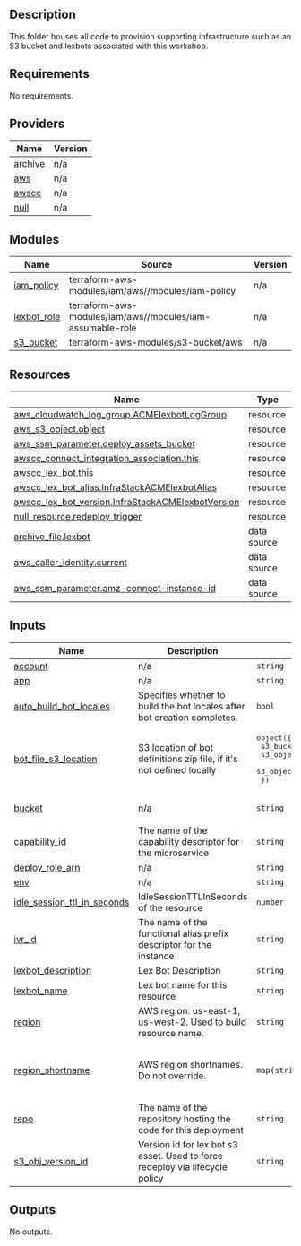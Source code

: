## Description

This folder houses all code to provision supporting infrastructure such as an S3 bucket and lexbots associated with this workshop.

<!-- BEGIN_TF_DOCS -->
## Requirements

No requirements.

## Providers

| Name | Version |
|------|---------|
| <a name="provider_archive"></a> [archive](#provider\_archive) | n/a |
| <a name="provider_aws"></a> [aws](#provider\_aws) | n/a |
| <a name="provider_awscc"></a> [awscc](#provider\_awscc) | n/a |
| <a name="provider_null"></a> [null](#provider\_null) | n/a |

## Modules

| Name | Source | Version |
|------|--------|---------|
| <a name="module_iam_policy"></a> [iam\_policy](#module\_iam\_policy) | terraform-aws-modules/iam/aws//modules/iam-policy | n/a |
| <a name="module_lexbot_role"></a> [lexbot\_role](#module\_lexbot\_role) | terraform-aws-modules/iam/aws//modules/iam-assumable-role | n/a |
| <a name="module_s3_bucket"></a> [s3\_bucket](#module\_s3\_bucket) | terraform-aws-modules/s3-bucket/aws | n/a |

## Resources

| Name | Type |
|------|------|
| [aws_cloudwatch_log_group.ACMElexbotLogGroup](https://registry.terraform.io/providers/hashicorp/aws/latest/docs/resources/cloudwatch_log_group) | resource |
| [aws_s3_object.object](https://registry.terraform.io/providers/hashicorp/aws/latest/docs/resources/s3_object) | resource |
| [aws_ssm_parameter.deploy_assets_bucket](https://registry.terraform.io/providers/hashicorp/aws/latest/docs/resources/ssm_parameter) | resource |
| [awscc_connect_integration_association.this](https://registry.terraform.io/providers/hashicorp/awscc/latest/docs/resources/connect_integration_association) | resource |
| [awscc_lex_bot.this](https://registry.terraform.io/providers/hashicorp/awscc/latest/docs/resources/lex_bot) | resource |
| [awscc_lex_bot_alias.InfraStackACMElexbotAlias](https://registry.terraform.io/providers/hashicorp/awscc/latest/docs/resources/lex_bot_alias) | resource |
| [awscc_lex_bot_version.InfraStackACMElexbotVersion](https://registry.terraform.io/providers/hashicorp/awscc/latest/docs/resources/lex_bot_version) | resource |
| [null_resource.redeploy_trigger](https://registry.terraform.io/providers/hashicorp/null/latest/docs/resources/resource) | resource |
| [archive_file.lexbot](https://registry.terraform.io/providers/hashicorp/archive/latest/docs/data-sources/file) | data source |
| [aws_caller_identity.current](https://registry.terraform.io/providers/hashicorp/aws/latest/docs/data-sources/caller_identity) | data source |
| [aws_ssm_parameter.amz-connect-instance-id](https://registry.terraform.io/providers/hashicorp/aws/latest/docs/data-sources/ssm_parameter) | data source |

## Inputs

| Name | Description | Type | Default | Required |
|------|-------------|------|---------|:--------:|
| <a name="input_account"></a> [account](#input\_account) | n/a | `string` | `"251778280686"` | no |
| <a name="input_app"></a> [app](#input\_app) | n/a | `string` | `"ACME"` | no |
| <a name="input_auto_build_bot_locales"></a> [auto\_build\_bot\_locales](#input\_auto\_build\_bot\_locales) | Specifies whether to build the bot locales after bot creation completes. | `bool` | `true` | no |
| <a name="input_bot_file_s3_location"></a> [bot\_file\_s3\_location](#input\_bot\_file\_s3\_location) | S3 location of bot definitions zip file, if it's not defined locally | <pre>object({<br>    s3_bucket         = string<br>    s3_object_key     = string<br>    s3_object_version = string<br>  })</pre> | `null` | no |
| <a name="input_bucket"></a> [bucket](#input\_bucket) | n/a | `string` | `"callflow-bucket-dev-us-east-1-1689174870695"` | no |
| <a name="input_capability_id"></a> [capability\_id](#input\_capability\_id) | The name of the capability descriptor for the microservice | `string` | `null` | no |
| <a name="input_deploy_role_arn"></a> [deploy\_role\_arn](#input\_deploy\_role\_arn) | n/a | `string` | `null` | no |
| <a name="input_env"></a> [env](#input\_env) | n/a | `string` | `"dev"` | no |
| <a name="input_idle_session_ttl_in_seconds"></a> [idle\_session\_ttl\_in\_seconds](#input\_idle\_session\_ttl\_in\_seconds) | IdleSessionTTLInSeconds of the resource | `number` | n/a | yes |
| <a name="input_ivr_id"></a> [ivr\_id](#input\_ivr\_id) | The name of the functional alias prefix descriptor for the instance | `string` | `null` | no |
| <a name="input_lexbot_description"></a> [lexbot\_description](#input\_lexbot\_description) | Lex Bot Description | `string` | `""` | no |
| <a name="input_lexbot_name"></a> [lexbot\_name](#input\_lexbot\_name) | Lex bot name for this resource | `string` | n/a | yes |
| <a name="input_region"></a> [region](#input\_region) | AWS region: us-east-1, us-west-2. Used to build resource name. | `string` | n/a | yes |
| <a name="input_region_shortname"></a> [region\_shortname](#input\_region\_shortname) | AWS region shortnames. Do not override. | `map(string)` | <pre>{<br>  "us-east-1": "use1",<br>  "us-west-2": "usw2"<br>}</pre> | no |
| <a name="input_repo"></a> [repo](#input\_repo) | The name of the repository hosting the code for this deployment | `string` | `null` | no |
| <a name="input_s3_obj_version_id"></a> [s3\_obj\_version\_id](#input\_s3\_obj\_version\_id) | Version id for lex bot s3 asset. Used to force redeploy via lifecycle policy | `string` | `"default"` | no |

## Outputs

No outputs.
<!-- END_TF_DOCS -->